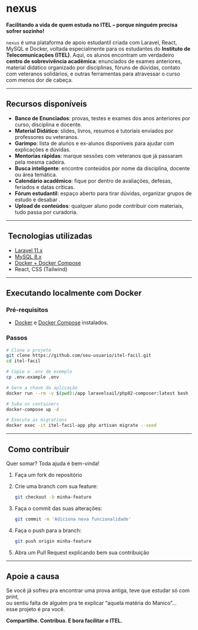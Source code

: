 #  nexus

**Facilitando a vida de quem estuda no ITEL – porque ninguém precisa sofrer sozinho!**
 
`nexus` é uma plataforma de apoio estudantil criada com Laravel, React, MySQL e Docker, voltada especialmente para os estudantes do **Instituto de Telecomunicações (ITEL)**. Aqui, os alunos encontram um verdadeiro **centro de sobrevivência acadêmica**: enunciados de exames anteriores, material didático organizado por disciplinas, fóruns de dúvidas, contato com veteranos solidários, e outras ferramentas para atravessar o curso com menos dor de cabeça.

---

##  Recursos disponíveis

-  **Banco de Enunciados**: provas, testes e exames dos anos anteriores por curso, disciplina e docente.
-  **Material Didático**: slides, livros, resumos e tutoriais enviados por professores ou veteranos.
-  **Garimpo**: lista de alunos e ex-alunos disponíveis para ajudar com explicações e dúvidas.
-  **Mentorias rápidas**: marque sessões com veteranos que já passaram pela mesma cadeira.
-  **Busca inteligente**: encontre conteúdos por nome da disciplina, docente ou área temática.
-  **Calendário acadêmico**: fique por dentro de avaliações, defesas, feriados e datas críticas.
-  **Fórum estudantil**: espaço aberto para tirar dúvidas, organizar grupos de estudo e desabar .
-  **Upload de conteúdos**: qualquer aluno pode contribuir com materiais, tudo passa por curadoria.

---

## ️ Tecnologias utilizadas

- [Laravel 11.x](https://laravel.com/)
- [MySQL 8.x](https://www.mysql.com/)
- [Docker + Docker Compose](https://www.docker.com/)
- React, CSS (Tailwind)

---

##  Executando localmente com Docker

### Pré-requisitos

- [Docker](https://www.docker.com/) e [Docker Compose](https://docs.docker.com/compose/) instalados.

### Passos

```bash
# Clone o projeto
git clone https://github.com/seu-usuario/itel-facil.git
cd itel-facil

# Copie o .env de exemplo
cp .env.example .env

# Gere a chave da aplicação
docker run --rm -v $(pwd):/app laravelsail/php82-composer:latest bash -c "cd /app && composer install && php artisan key:generate"

# Suba os containers
docker-compose up -d

# Execute as migrations
docker exec -it itel-facil-app php artisan migrate --seed
```
---

## ‍ Como contribuir

Quer somar? Toda ajuda é bem-vinda!

1. Faça um fork do repositório
2. Crie uma branch com sua feature:

    ```bash
    git checkout -b minha-feature
    ```

3. Faça o commit das suas alterações:

    ```bash
    git commit -m 'Adiciona nova funcionalidade'
    ```

4. Faça o push para a branch:

    ```bash
    git push origin minha-feature
    ```

5. Abra um Pull Request explicando bem sua contribuição

---

##  Apoie a causa

Se você já sofreu pra encontrar uma prova antiga, teve que estudar só com print,  
ou sentiu falta de alguém pra te explicar “aquela matéria do Manico”...  
esse projeto é pra você.

**Compartilhe. Contribua. E bora facilitar o ITEL.**